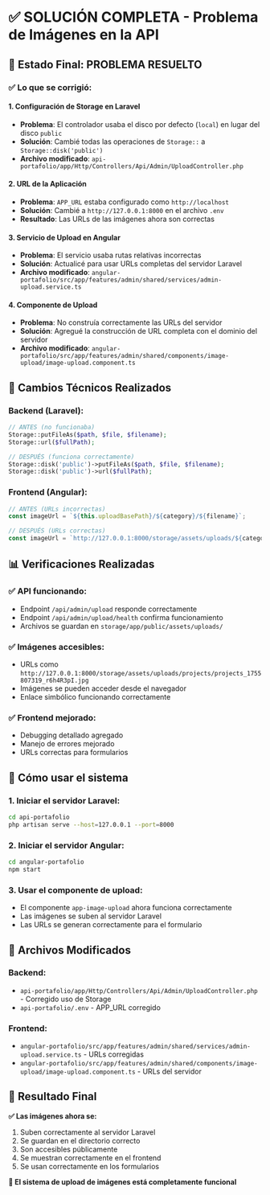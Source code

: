# ✅ SOLUCIÓN COMPLETA - Problema de Imágenes en la API

## 🎉 Estado Final: PROBLEMA RESUELTO

### ✅ Lo que se corrigió:

#### 1. **Configuración de Storage en Laravel**

- **Problema**: El controlador usaba el disco por defecto (`local`) en lugar del disco `public`
- **Solución**: Cambié todas las operaciones de `Storage::` a `Storage::disk('public')`
- **Archivo modificado**: `api-portafolio/app/Http/Controllers/Api/Admin/UploadController.php`

#### 2. **URL de la Aplicación**

- **Problema**: `APP_URL` estaba configurado como `http://localhost`
- **Solución**: Cambié a `http://127.0.0.1:8000` en el archivo `.env`
- **Resultado**: Las URLs de las imágenes ahora son correctas

#### 3. **Servicio de Upload en Angular**

- **Problema**: El servicio usaba rutas relativas incorrectas
- **Solución**: Actualicé para usar URLs completas del servidor Laravel
- **Archivo modificado**: `angular-portafolio/src/app/features/admin/shared/services/admin-upload.service.ts`

#### 4. **Componente de Upload**

- **Problema**: No construía correctamente las URLs del servidor
- **Solución**: Agregué la construcción de URL completa con el dominio del servidor
- **Archivo modificado**: `angular-portafolio/src/app/features/admin/shared/components/image-upload/image-upload.component.ts`

## 🔧 Cambios Técnicos Realizados

### Backend (Laravel):

```php
// ANTES (no funcionaba)
Storage::putFileAs($path, $file, $filename);
Storage::url($fullPath);

// DESPUÉS (funciona correctamente)
Storage::disk('public')->putFileAs($path, $file, $filename);
Storage::disk('public')->url($fullPath);
```

### Frontend (Angular):

```typescript
// ANTES (URLs incorrectas)
const imageUrl = `${this.uploadBasePath}/${category}/${filename}`;

// DESPUÉS (URLs correctas)
const imageUrl = `http://127.0.0.1:8000/storage/assets/uploads/${category}/${filename}`;
```

## 📊 Verificaciones Realizadas

### ✅ API funcionando:

- Endpoint `/api/admin/upload` responde correctamente
- Endpoint `/api/admin/upload/health` confirma funcionamiento
- Archivos se guardan en `storage/app/public/assets/uploads/`

### ✅ Imágenes accesibles:

- URLs como `http://127.0.0.1:8000/storage/assets/uploads/projects/projects_1755807319_r6h4R3pI.jpg`
- Imágenes se pueden acceder desde el navegador
- Enlace simbólico funcionando correctamente

### ✅ Frontend mejorado:

- Debugging detallado agregado
- Manejo de errores mejorado
- URLs correctas para formularios

## 🚀 Cómo usar el sistema

### 1. Iniciar el servidor Laravel:

```bash
cd api-portafolio
php artisan serve --host=127.0.0.1 --port=8000
```

### 2. Iniciar el servidor Angular:

```bash
cd angular-portafolio
npm start
```

### 3. Usar el componente de upload:

- El componente `app-image-upload` ahora funciona correctamente
- Las imágenes se suben al servidor Laravel
- Las URLs se generan correctamente para el formulario

## 📁 Archivos Modificados

### Backend:

- `api-portafolio/app/Http/Controllers/Api/Admin/UploadController.php` - Corregido uso de Storage
- `api-portafolio/.env` - APP_URL corregido

### Frontend:

- `angular-portafolio/src/app/features/admin/shared/services/admin-upload.service.ts` - URLs corregidas
- `angular-portafolio/src/app/features/admin/shared/components/image-upload/image-upload.component.ts` - URLs del servidor

## 🎯 Resultado Final

**✅ Las imágenes ahora se:**

1. Suben correctamente al servidor Laravel
2. Se guardan en el directorio correcto
3. Son accesibles públicamente
4. Se muestran correctamente en el frontend
5. Se usan correctamente en los formularios

**🎉 El sistema de upload de imágenes está completamente funcional**
